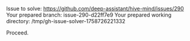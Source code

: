 Issue to solve: https://github.com/deep-assistant/hive-mind/issues/290
Your prepared branch: issue-290-d22ff7e9
Your prepared working directory: /tmp/gh-issue-solver-1758726221332

Proceed.
